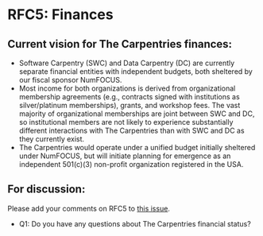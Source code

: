 # RFC5: Finances

## Current vision for The Carpentries finances:
* Software Carpentry (SWC) and Data Carpentry (DC) are currently separate financial entities with independent budgets, 
both sheltered by our fiscal sponsor NumFOCUS. 
* Most income for both organizations is derived from organizational membership agreements (e.g., contracts signed 
with institutions as silver/platinum memberships), grants, and workshop fees. The vast majority of organizational 
memberships are joint between SWC and DC, so institutional members are not likely to experience substantially different 
interactions with The Carpentries than with SWC and DC as they currently exist. 
* The Carpentries would operate under a unified budget initially sheltered under NumFOCUS, but will initiate planning 
for emergence as an independent 501(c)(3) non-profit organization registered in the USA.

## For discussion:

Please add your comments on RFC5 to [this issue](#5).
* Q1: Do you have any questions about The Carpentries financial status? 
